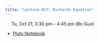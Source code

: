 ```yaml
---
title: "Lecture #17: Richards Equation"
---
```


&nbsp;&nbsp;&nbsp;&nbsp;&nbsp;Tu, Oct 21, 3:30 pm – 4:45 pm (Bo Guo)

- [Pluto Notebook](../pluto_notebooks/Lec17_richards_equation.html)
